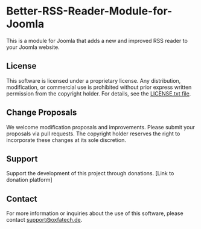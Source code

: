 # Better-RSS-Reader-Module-for-Joomla

 This is a module for Joomla that adds a new and improved RSS reader to your Joomla website.

## License
 This software is licensed under a proprietary license. Any distribution, modification, or commercial use is prohibited without prior express written permission from the copyright holder. For details, see the [LICENSE.txt file](./LICENSE.txt).

## Change Proposals
 We welcome modification proposals and improvements. Please submit your proposals via pull requests. The copyright holder reserves the right to incorporate these changes at its sole discretion.

## Support
 Support the development of this project through donations. [Link to donation platform]

## Contact
 For more information or inquiries about the use of this software, please contact support@oxfatech.de.
